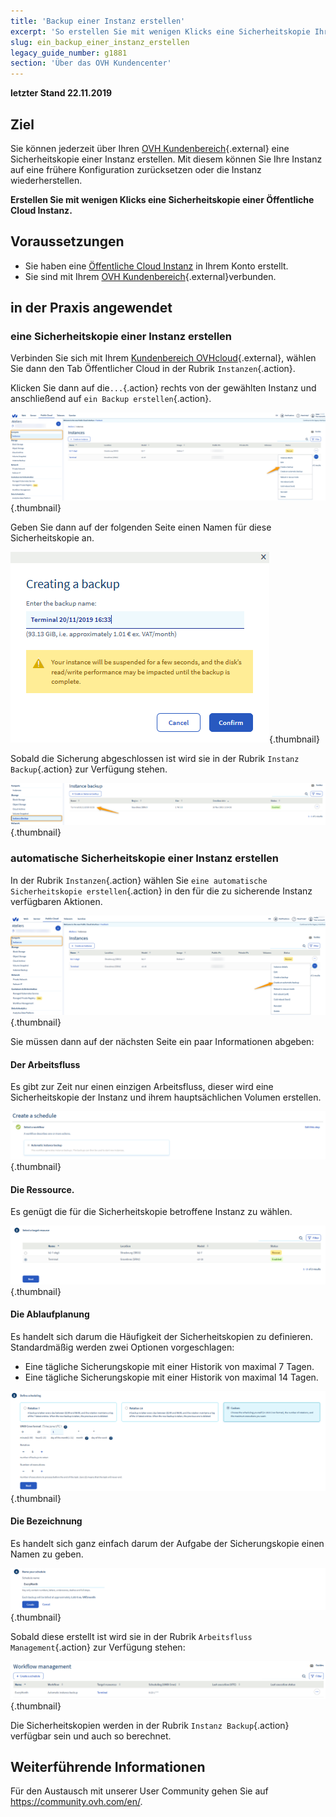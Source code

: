 ```yaml
---
title: 'Backup einer Instanz erstellen'
excerpt: 'So erstellen Sie mit wenigen Klicks eine Sicherheitskopie Ihrer Instanz'
slug: ein_backup_einer_instanz_erstellen
legacy_guide_number: g1881
section: 'Über das OVH Kundencenter'
---
```


**letzter Stand 22.11.2019**

## Ziel

Sie können jederzeit über Ihren [OVH Kundenbereich](https://www.ovh.com/auth/?action=gotomanager){.external} eine Sicherheitskopie einer Instanz erstellen. Mit diesem können Sie Ihre Instanz auf eine frühere Konfiguration zurücksetzen oder die Instanz wiederherstellen.

**Erstellen Sie mit wenigen Klicks eine Sicherheitskopie einer Öffentliche Cloud Instanz.**

## Voraussetzungen

- Sie haben eine [Öffentliche Cloud Instanz](../creer-instance-espace-client/) in Ihrem Konto erstellt.
- Sie sind mit Ihrem [OVH Kundenbereich](https://www.ovh.com/auth/?action=gotomanager){.external}verbunden.

## in der Praxis angewendet

### eine Sicherheitskopie einer Instanz erstellen

Verbinden Sie sich mit Ihrem [Kundenbereich OVHcloud](https://www.ovh.com/auth/?action=gotomanager){.external}, wählen Sie dann den Tab Öffentlicher Cloud in der Rubrik `Instanzen`{.action}.

Klicken Sie dann auf die`...`{.action} rechts von der gewählten Instanz und anschließend auf  `ein Backup erstellen`{.action}.

![public-cloud-instance-backup](images/createbackup1.png){.thumbnail}

Geben Sie dann auf der folgenden Seite einen Namen für diese Sicherheitskopie an.

![public-cloud-instance-backup](images/createbackup2.png){.thumbnail}

Sobald die Sicherung abgeschlossen ist wird sie in der Rubrik `Instanz Backup`{.action} zur Verfügung stehen.

![public-cloud-instance-backup](images/createbackup3.png){.thumbnail}

### automatische Sicherheitskopie einer Instanz erstellen

In der Rubrik `Instanzen`{.action} wählen Sie `eine automatische Sicherheitskopie erstellen`{.action} in den für die zu sicherende Instanz verfügbaren Aktionen.

![public-cloud-instance-backup](images/createbackup4.png){.thumbnail}

Sie müssen dann auf der nächsten Seite ein paar Informationen abgeben:

#### **Der Arbeitsfluss** 

Es gibt zur Zeit nur einen einzigen Arbeitsfluss, dieser wird eine Sicherheitskopie der Instanz und ihrem hauptsächlichen Volumen erstellen.

![public-cloud-instance-backup](images/createbackup5.png){.thumbnail}

#### **Die Ressource**. 

Es genügt die für die Sicherheitskopie betroffene Instanz zu wählen.

![public-cloud-instance-backup](images/createbackup6.png){.thumbnail}

#### **Die Ablaufplanung** 

Es handelt sich darum die Häufigkeit der Sicherheitskopien zu definieren. Standardmäßig werden zwei Optionen vorgeschlagen:

* Eine tägliche Sicherungskopie mit einer Historik von maximal 7 Tagen.
* Eine tägliche Sicherungskopie mit einer Historik von maximal 14 Tagen.

![public-cloud-instance-backup](images/createbackup7.png){.thumbnail}

    
#### **Die Bezeichnung** 

Es handelt sich ganz einfach darum der Aufgabe der Sicherungskopie einen Namen zu geben.
 
![public-cloud-instance-backup](images/createbackup8.png){.thumbnail}

Sobald diese erstellt ist wird sie in der Rubrik  `Arbeitsfluss Management`{.action} zur Verfügung stehen:

![public-cloud-instance-backup](images/createbackup9.png){.thumbnail}

Die Sicherheitskopien werden in der Rubrik  `Instanz Backup`{.action} verfügbar sein und auch so berechnet.


## Weiterführende Informationen

Für den Austausch mit unserer User Community gehen Sie auf <https://community.ovh.com/en/>.